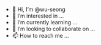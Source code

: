 - 👋 Hi, I’m @wu-seong
- 👀 I’m interested in ...
- 🌱 I’m currently learning ...
- 💞️ I’m looking to collaborate on ...
- 📫 How to reach me ...

<!---
wu-seong/wu-seong is a ✨ special ✨ repository because its `README.md` (this file) appears on your GitHub profile.
You can click the Preview link to take a look at your changes.
--->
